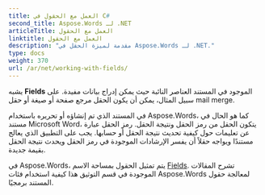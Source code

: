 ```yaml
---
title: العمل مع الحقول في C#
second_title: Aspose.Words لـ .NET
articleTitle: العمل مع الحقول
linktitle: العمل مع الحقول
description: "مقدمة لميزة الحقل في Aspose.Words لـ .NET."
type: docs
weight: 370
url: /ar/net/working-with-fields/
---
```


يشبه **Fields** الموجود في المستند العناصر النائبة حيث يمكن إدراج بيانات مفيدة. على سبيل المثال، يمكن أن يكون الحقل مرجع صفحة أو صيغة أو حقل mail merge.

في المستند الذي تم إنشاؤه أو تحريره باستخدام Aspose.Words، كما هو الحال في مستند Microsoft Word، يتكون الحقل من رمز الحقل ونتيجة الحقل. رمز الحقل عبارة عن تعليمات حول كيفية تحديث نتيجة الحقل أو حسابها. يجب على التطبيق الذي يعالج مستندًا ويواجه حقلاً أن يفسر الإرشادات الموجودة في رمز الحقل ويحدث نتيجة الحقل بقيمة جديدة.

في Aspose.Words، يتم تمثيل الحقول بمساحة الاسم [Fields](https://reference.aspose.com/words/ar/net/aspose.words.fields/). تشرح المقالات الموجودة في قسم التوثيق هذا كيفية استخدام فئات Aspose.Words لمعالجة حقول المستند برمجيًا.